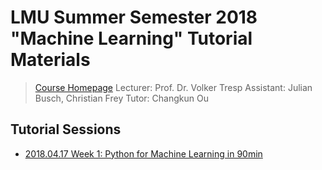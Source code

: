 # LMU Summer Semester 2018 "Machine Learning" Tutorial Materials

> [Course Homepage](http://www.dbs.ifi.lmu.de/cms/studium_lehre/lehre_master/ml18/index.html)
> Lecturer: Prof. Dr. Volker Tresp
> Assistant: Julian Busch, Christian Frey
> Tutor: Changkun Ou

## Tutorial Sessions

- [2018.04.17 Week 1: Python for Machine Learning in 90min](./week1/py_intro_solution_by_ou.ipynb)


